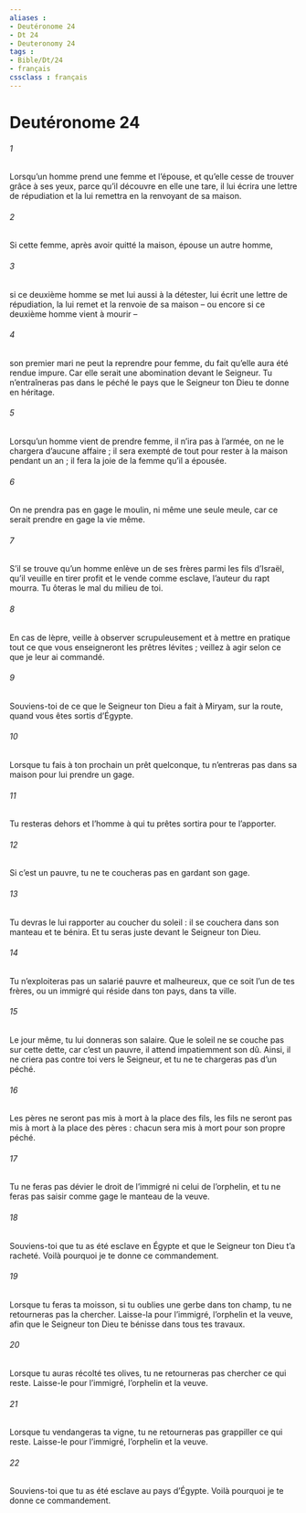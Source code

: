 ```yaml
---
aliases : 
- Deutéronome 24
- Dt 24
- Deuteronomy 24
tags : 
- Bible/Dt/24
- français
cssclass : français
---
```


# Deutéronome 24

###### 1
Lorsqu’un homme prend une femme et l’épouse, et qu’elle cesse de trouver grâce à ses yeux, parce qu’il découvre en elle une tare, il lui écrira une lettre de répudiation et la lui remettra en la renvoyant de sa maison.
###### 2
Si cette femme, après avoir quitté la maison, épouse un autre homme,
###### 3
si ce deuxième homme se met lui aussi à la détester, lui écrit une lettre de répudiation, la lui remet et la renvoie de sa maison – ou encore si ce deuxième homme vient à mourir –
###### 4
son premier mari ne peut la reprendre pour femme, du fait qu’elle aura été rendue impure. Car elle serait une abomination devant le Seigneur. Tu n’entraîneras pas dans le péché le pays que le Seigneur ton Dieu te donne en héritage.
###### 5
Lorsqu’un homme vient de prendre femme, il n’ira pas à l’armée, on ne le chargera d’aucune affaire ; il sera exempté de tout pour rester à la maison pendant un an ; il fera la joie de la femme qu’il a épousée.
###### 6
On ne prendra pas en gage le moulin, ni même une seule meule, car ce serait prendre en gage la vie même.
###### 7
S’il se trouve qu’un homme enlève un de ses frères parmi les fils d’Israël, qu’il veuille en tirer profit et le vende comme esclave, l’auteur du rapt mourra. Tu ôteras le mal du milieu de toi.
###### 8
En cas de lèpre, veille à observer scrupuleusement et à mettre en pratique tout ce que vous enseigneront les prêtres lévites ; veillez à agir selon ce que je leur ai commandé.
###### 9
Souviens-toi de ce que le Seigneur ton Dieu a fait à Miryam, sur la route, quand vous êtes sortis d’Égypte.
###### 10
Lorsque tu fais à ton prochain un prêt quelconque, tu n’entreras pas dans sa maison pour lui prendre un gage.
###### 11
Tu resteras dehors et l’homme à qui tu prêtes sortira pour te l’apporter.
###### 12
Si c’est un pauvre, tu ne te coucheras pas en gardant son gage.
###### 13
Tu devras le lui rapporter au coucher du soleil : il se couchera dans son manteau et te bénira. Et tu seras juste devant le Seigneur ton Dieu.
###### 14
Tu n’exploiteras pas un salarié pauvre et malheureux, que ce soit l’un de tes frères, ou un immigré qui réside dans ton pays, dans ta ville.
###### 15
Le jour même, tu lui donneras son salaire. Que le soleil ne se couche pas sur cette dette, car c’est un pauvre, il attend impatiemment son dû. Ainsi, il ne criera pas contre toi vers le Seigneur, et tu ne te chargeras pas d’un péché.
###### 16
Les pères ne seront pas mis à mort à la place des fils, les fils ne seront pas mis à mort à la place des pères : chacun sera mis à mort pour son propre péché.
###### 17
Tu ne feras pas dévier le droit de l’immigré ni celui de l’orphelin, et tu ne feras pas saisir comme gage le manteau de la veuve.
###### 18
Souviens-toi que tu as été esclave en Égypte et que le Seigneur ton Dieu t’a racheté. Voilà pourquoi je te donne ce commandement.
###### 19
Lorsque tu feras ta moisson, si tu oublies une gerbe dans ton champ, tu ne retourneras pas la chercher. Laisse-la pour l’immigré, l’orphelin et la veuve, afin que le Seigneur ton Dieu te bénisse dans tous tes travaux.
###### 20
Lorsque tu auras récolté tes olives, tu ne retourneras pas chercher ce qui reste. Laisse-le pour l’immigré, l’orphelin et la veuve.
###### 21
Lorsque tu vendangeras ta vigne, tu ne retourneras pas grappiller ce qui reste. Laisse-le pour l’immigré, l’orphelin et la veuve.
###### 22
Souviens-toi que tu as été esclave au pays d’Égypte. Voilà pourquoi je te donne ce commandement.
